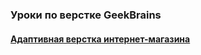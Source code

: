 ### Уроки по верстке GeekBrains

#### [Адаптивная верстка интернет-магазина](https://soshirokov.github.io/html-expert/index.html)
